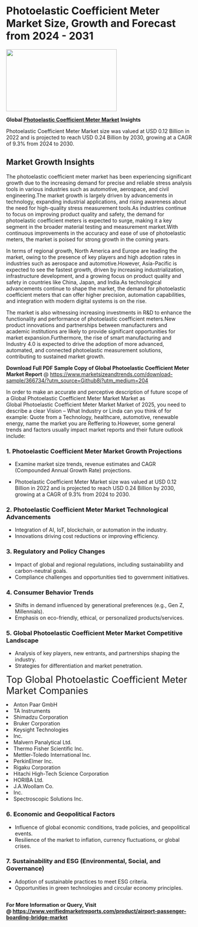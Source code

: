 <H1>Photoelastic Coefficient Meter Market Size, Growth and Forecast from 2024 - 2031</H1><img class="aligncenter size-medium wp-image-584254" src="https://thirdeyenews.in/wp-content/uploads/2024/09/Global-Market-Research-300x168.jpeg" alt="" width="300" height="168" /><p><strong>Global&nbsp;<a href="https://www.marketsizeandtrends.com/download-sample/366734/?utm_source=Github8j?utm_medium=204">Photoelastic Coefficient Meter Market</a> Insights</strong></p><p>Photoelastic Coefficient Meter Market size was valued at USD 0.12 Billion in 2022 and is projected to reach USD 0.24 Billion by 2030, growing at a CAGR of 9.3% from 2024 to 2030.</p><p><h2>Market Growth Insights</h2> <p>The photoelastic coefficient meter market has been experiencing significant growth due to the increasing demand for precise and reliable stress analysis tools in various industries such as automotive, aerospace, and civil engineering.The market growth is largely driven by advancements in technology, expanding industrial applications, and rising awareness about the need for high-quality stress measurement tools.As industries continue to focus on improving product quality and safety, the demand for photoelastic coefficient meters is expected to surge, making it a key segment in the broader material testing and measurement market.With continuous improvements in the accuracy and ease of use of photoelastic meters, the market is poised for strong growth in the coming years.</p> <p>In terms of regional growth, North America and Europe are leading the market, owing to the presence of key players and high adoption rates in industries such as aerospace and automotive.However, Asia-Pacific is expected to see the fastest growth, driven by increasing industrialization, infrastructure development, and a growing focus on product quality and safety in countries like China, Japan, and India.As technological advancements continue to shape the market, the demand for photoelastic coefficient meters that can offer higher precision, automation capabilities, and integration with modern digital systems is on the rise.</p> <p>The market is also witnessing increasing investments in R&D to enhance the functionality and performance of photoelastic coefficient meters.New product innovations and partnerships between manufacturers and academic institutions are likely to provide significant opportunities for market expansion.Furthermore, the rise of smart manufacturing and Industry 4.0 is expected to drive the adoption of more advanced, automated, and connected photoelastic measurement solutions, contributing to sustained market growth.</p> <p><span class=""><strong>Download Full PDF Sample Copy of Global Photoelastic Coefficient Meter Market Report</strong> @ <a href="https://www.marketsizeandtrends.com/download-sample/366734/?utm_source=Github8j?utm_medium=204" target="_blank">https://www.marketsizeandtrends.com/download-sample/366734/?utm_source=Github8j?utm_medium=204</a></span></p><p>In order to make an accurate and perceptive description of future scope of a Global&nbsp;Photoelastic Coefficient Meter Market Market as Global&nbsp;Photoelastic Coefficient Meter Market Market of 2025, you need to describe a clear Vision &ndash; What Industry or Linda can you think of for example: Quote from a Technology, healthcare, automotive, renewable energy, name the market you are Reffering to.However, some general trends and factors usually impact market reports and their future outlook include:</p><h3>1.&nbsp;<strong>Photoelastic Coefficient Meter Market Growth Projections</strong></h3><ul><li>Examine market size trends, revenue estimates and CAGR (Compounded Annual Growth Rate) projections.</li><li><p>Photoelastic Coefficient Meter Market size was valued at USD 0.12 Billion in 2022 and is projected to reach USD 0.24 Billion by 2030, growing at a CAGR of 9.3% from 2024 to 2030.</p></li></ul><h3>2.&nbsp;<strong>Photoelastic Coefficient Meter Market Technological Advancements</strong></h3><ul><li>Integration of AI, IoT, blockchain, or automation in the industry.</li><li>Innovations driving cost reductions or improving efficiency.</li></ul><h3>3.&nbsp;<strong>Regulatory and Policy Changes</strong></h3><ul><li>Impact of global and regional regulations, including sustainability and carbon-neutral goals.</li><li>Compliance challenges and opportunities tied to government initiatives.</li></ul><h3>4.&nbsp;<strong>Consumer Behavior Trends</strong></h3><ul><li>Shifts in demand influenced by generational preferences (e.g., Gen Z, Millennials).</li><li>Emphasis on eco-friendly, ethical, or personalized products/services.</li></ul><h3>5.&nbsp;<strong>Global Photoelastic Coefficient Meter Market Competitive Landscape</strong></h3><ul><li>Analysis of key players, new entrants, and partnerships shaping the industry.</li><li>Strategies for differentiation and market penetration.</li></ul><p data-pm-slice="1 1 []"><span style="color: inherit; font-family: inherit; font-size: 25px;">Top Global Photoelastic Coefficient Meter Market Companies</span></p><div class="" data-test-id=""><p><li>Anton Paar GmbH</li><li> TA Instruments</li><li> Shimadzu Corporation</li><li> Bruker Corporation</li><li> Keysight Technologies</li><li> Inc.</li><li> Malvern Panalytical Ltd.</li><li> Thermo Fisher Scientific Inc.</li><li> Mettler-Toledo International Inc.</li><li> PerkinElmer Inc.</li><li> Rigaku Corporation</li><li> Hitachi High-Tech Science Corporation</li><li> HORIBA Ltd.</li><li> J.A.Woollam Co.</li><li> Inc.</li><li> Spectroscopic Solutions Inc.</li></p></div><h3>6.&nbsp;<strong>Economic and Geopolitical Factors</strong></h3><ul><li>Influence of global economic conditions, trade policies, and geopolitical events.</li><li>Resilience of the market to inflation, currency fluctuations, or global crises.</li></ul><h3>7.&nbsp;<strong>Sustainability and ESG (Environmental, Social, and Governance)</strong></h3><ul><li>Adoption of sustainable practices to meet ESG criteria.</li><li>Opportunities in green technologies and circular economy principles.</li></ul><h2><strong style="font-size: 14px;">For More Information or Query, Visit @&nbsp;</strong><a style="background-color: #ffffff; font-size: 14px;" href="https://www.marketsizeandtrends.com/report/photoelastic-coefficient-meter-market/" target="_blank">https://www.verifiedmarketreports.com/product/airport-passenger-boarding-bridge-market</a></h2>